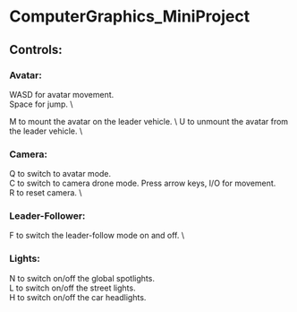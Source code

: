 # ComputerGraphics_MiniProject

## Controls:
### Avatar:
WASD for avatar movement. \
Space for jump. \

M to mount the avatar on the leader vehicle. \ 
U to unmount the avatar from the leader vehicle. \

### Camera:
Q to switch to avatar mode.\
C to switch to camera drone mode. Press arrow keys, I/O for movement.\
R to reset camera. \

### Leader-Follower:
F to switch the leader-follow mode on and off. \

### Lights:
N to switch on/off the global spotlights. \
L to switch on/off the street lights. \
H to switch on/off the car headlights. 
